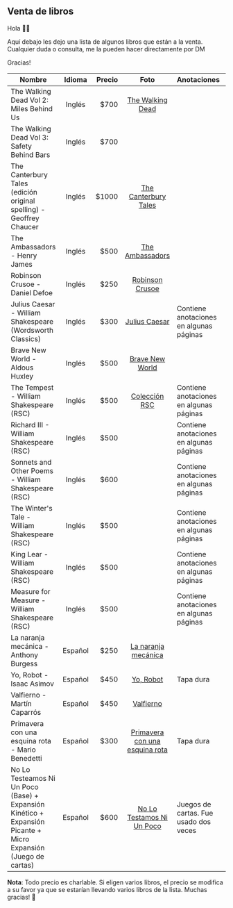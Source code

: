 ## Venta de libros

Hola 👋🏻

Aquí debajo les dejo una lista de algunos libros que están a la venta. Cualquier duda o consulta, me la pueden hacer directamente por DM

Gracias!

| Nombre                                                              | Idioma  | Precio |                                     Foto                                     | Anotaciones                             | Estado     |
|---------------------------------------------------------------------|:---------:|-------:|:----------------------------------------------------------------------------:|-----------------------------------------|------------|
| The Walking Dead Vol 2: Miles Behind Us                             | Inglés  |  $700 |               [The Walking Dead](https://raw.githubusercontent.com/dunno555/dunno555.github.io/main/assets/the_walking_dead.jpg)               |                                         | Disponible |
| The Walking Dead Vol 3: Safety Behind Bars                          | Inglés  |  $700 |                                                                              |                                         | Disponible |
| The Canterbury Tales (edición original spelling) - Geoffrey Chaucer | Inglés  |  $1000 |           [The Canterbury Tales](https://raw.githubusercontent.com/dunno555/dunno555.github.io/main/assets/the_canterbury_tales.jpg)           |                                         | Disponible |
| The Ambassadors - Henry James                                       | Inglés  |  $500 |                [The Ambassadors](https://raw.githubusercontent.com/dunno555/dunno555.github.io/main/assets/the_ambassadors.jpg)                |                                         | Disponible |
| Robinson Crusoe - Daniel Defoe                                      | Inglés  |   $250 |                [Robinson Crusoe](https://raw.githubusercontent.com/dunno555/dunno555.github.io/main/assets/robinson_crusoe.jpg)                |                                         | Disponible |
| Julius Caesar - William Shakespeare (Wordsworth Classics)           | Inglés  |   $300 |                  [Julius Caesar](https://raw.githubusercontent.com/dunno555/dunno555.github.io/main/assets/julius_caesar.jpg)                  | Contiene anotaciones en algunas páginas | Disponible |
| Brave New World - Aldous Huxley                                     | Inglés  |   $500 |                [Brave New World](https://raw.githubusercontent.com/dunno555/dunno555.github.io/main/assets/brave_new_world.jpg)                |                                         | Disponible |
| The Tempest - William Shakespeare (RSC)                             | Inglés  |  $500 |                  [Colección RSC](https://raw.githubusercontent.com/dunno555/dunno555.github.io/main/assets/shakespeare_rsc.jpg)                  | Contiene anotaciones en algunas páginas | Disponible |
| Richard III - William Shakespeare (RSC)                             | Inglés  |  $500 |                                                                              | Contiene anotaciones en algunas páginas | Disponible |
| Sonnets and Other Poems - William Shakespeare (RSC)                 | Inglés  |  $600 |                                                                              | Contiene anotaciones en algunas páginas | Disponible |
| The Winter's Tale - William Shakespeare (RSC)                       | Inglés  |  $500 |                                                                              | Contiene anotaciones en algunas páginas | Disponible |
| King Lear - William Shakespeare (RSC)                               | Inglés  |  $500 |                                                                              | Contiene anotaciones en algunas páginas | Disponible |
| Measure for Measure - William Shakespeare (RSC)                     | Inglés  |  $500 |                                                                              | Contiene anotaciones en algunas páginas | Disponible |
| La naranja mecánica - Anthony Burgess                               | Español |   $250 |            [La naranja mecánica](https://raw.githubusercontent.com/dunno555/dunno555.github.io/main/assets/la_naranja_mecanica.jpg)            |                                         | Disponible |
| Yo, Robot - Isaac Asimov                                            | Español |  $450 |                       [Yo, Robot](https://raw.githubusercontent.com/dunno555/dunno555.github.io/main/assets/yo_robot.jpg)                      | Tapa dura                               | Disponible |
| Valfierno - Martín Caparrós                                         | Español |  $450 |                      [Valfierno](https://raw.githubusercontent.com/dunno555/dunno555.github.io/main/assets/valfierno.jpg)                      |                                         | Disponible |
| Primavera con una esquina rota - Mario Benedetti                    | Español |   $300 | [Primavera con una esquina rota](https://raw.githubusercontent.com/dunno555/dunno555.github.io/main/assets/primavera_con_una_esquina_rota.jpg) | Tapa dura                               | Disponible |
| No Lo Testeamos Ni Un Poco (Base) + Expansión Kinético + Expansión Picante + Micro Expansión (Juego de cartas)                    | Español |   $600 | [No Lo Testamos Ni Un Poco](https://raw.githubusercontent.com/dunno555/dunno555.github.io/main/assets/no_lo_testeamos_ni_un_poco.jpg) | Juegos de cartas. Fue usado dos veces                               | Disponible |

**Nota**: Todo precio es charlable. Si eligen varios libros, el precio se modifica a su favor ya que se estarían llevando varios libros de la lista. Muchas gracias! 🙂
